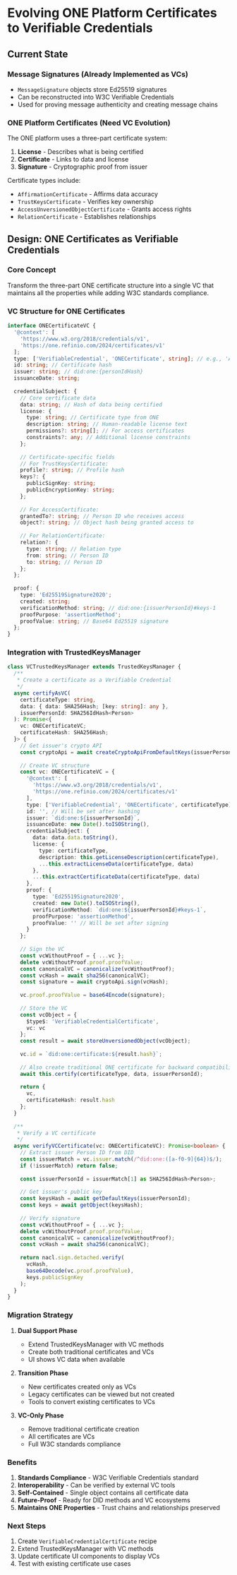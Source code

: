 # Evolving ONE Platform Certificates to Verifiable Credentials

## Current State

### Message Signatures (Already Implemented as VCs)
- `MessageSignature` objects store Ed25519 signatures
- Can be reconstructed into W3C Verifiable Credentials
- Used for proving message authenticity and creating message chains

### ONE Platform Certificates (Need VC Evolution)
The ONE platform uses a three-part certificate system:

1. **License** - Describes what is being certified
2. **Certificate** - Links to data and license
3. **Signature** - Cryptographic proof from issuer

Certificate types include:
- `AffirmationCertificate` - Affirms data accuracy
- `TrustKeysCertificate` - Verifies key ownership  
- `AccessUnversionedObjectCertificate` - Grants access rights
- `RelationCertificate` - Establishes relationships

## Design: ONE Certificates as Verifiable Credentials

### Core Concept
Transform the three-part ONE certificate structure into a single VC that maintains all the properties while adding W3C standards compliance.

### VC Structure for ONE Certificates

```typescript
interface ONECertificateVC {
  '@context': [
    'https://www.w3.org/2018/credentials/v1',
    'https://one.refinio.com/2024/certificates/v1'
  ];
  type: ['VerifiableCredential', 'ONECertificate', string]; // e.g., 'AffirmationCertificate'
  id: string; // Certificate hash
  issuer: string; // did:one:{personIdHash}
  issuanceDate: string;
  
  credentialSubject: {
    // Core certificate data
    data: string; // Hash of data being certified
    license: {
      type: string; // Certificate type from ONE
      description: string; // Human-readable license text
      permissions?: string[]; // For access certificates
      constraints?: any; // Additional license constraints
    };
    
    // Certificate-specific fields
    // For TrustKeysCertificate:
    profile?: string; // Profile hash
    keys?: {
      publicSignKey: string;
      publicEncryptionKey: string;
    };
    
    // For AccessCertificate:
    grantedTo?: string; // Person ID who receives access
    object?: string; // Object hash being granted access to
    
    // For RelationCertificate:
    relation?: {
      type: string; // Relation type
      from: string; // Person ID
      to: string; // Person ID
    };
  };
  
  proof: {
    type: 'Ed25519Signature2020';
    created: string;
    verificationMethod: string; // did:one:{issuerPersonId}#keys-1
    proofPurpose: 'assertionMethod';
    proofValue: string; // Base64 Ed25519 signature
  };
}
```

### Integration with TrustedKeysManager

```typescript
class VCTrustedKeysManager extends TrustedKeysManager {
  /**
   * Create a certificate as a Verifiable Credential
   */
  async certifyAsVC(
    certificateType: string,
    data: { data: SHA256Hash; [key: string]: any },
    issuerPersonId: SHA256IdHash<Person>
  ): Promise<{
    vc: ONECertificateVC;
    certificateHash: SHA256Hash;
  }> {
    // Get issuer's crypto API
    const cryptoApi = await createCryptoApiFromDefaultKeys(issuerPersonId);
    
    // Create VC structure
    const vc: ONECertificateVC = {
      '@context': [
        'https://www.w3.org/2018/credentials/v1',
        'https://one.refinio.com/2024/certificates/v1'
      ],
      type: ['VerifiableCredential', 'ONECertificate', certificateType],
      id: '', // Will be set after hashing
      issuer: `did:one:${issuerPersonId}`,
      issuanceDate: new Date().toISOString(),
      credentialSubject: {
        data: data.data.toString(),
        license: {
          type: certificateType,
          description: this.getLicenseDescription(certificateType),
          ...this.extractLicenseData(certificateType, data)
        },
        ...this.extractCertificateData(certificateType, data)
      },
      proof: {
        type: 'Ed25519Signature2020',
        created: new Date().toISOString(),
        verificationMethod: `did:one:${issuerPersonId}#keys-1`,
        proofPurpose: 'assertionMethod',
        proofValue: '' // Will be set after signing
      }
    };
    
    // Sign the VC
    const vcWithoutProof = { ...vc };
    delete vcWithoutProof.proof.proofValue;
    const canonicalVC = canonicalize(vcWithoutProof);
    const vcHash = await sha256(canonicalVC);
    const signature = await cryptoApi.sign(vcHash);
    
    vc.proof.proofValue = base64Encode(signature);
    
    // Store the VC
    const vcObject = {
      $type$: 'VerifiableCredentialCertificate',
      vc: vc
    };
    const result = await storeUnversionedObject(vcObject);
    
    vc.id = `did:one:certificate:${result.hash}`;
    
    // Also create traditional ONE certificate for backward compatibility
    await this.certify(certificateType, data, issuerPersonId);
    
    return {
      vc,
      certificateHash: result.hash
    };
  }
  
  /**
   * Verify a VC certificate
   */
  async verifyVCCertificate(vc: ONECertificateVC): Promise<boolean> {
    // Extract issuer Person ID from DID
    const issuerMatch = vc.issuer.match(/^did:one:([a-f0-9]{64})$/);
    if (!issuerMatch) return false;
    
    const issuerPersonId = issuerMatch[1] as SHA256IdHash<Person>;
    
    // Get issuer's public key
    const keysHash = await getDefaultKeys(issuerPersonId);
    const keys = await getObject(keysHash);
    
    // Verify signature
    const vcWithoutProof = { ...vc };
    delete vcWithoutProof.proof.proofValue;
    const canonicalVC = canonicalize(vcWithoutProof);
    const vcHash = await sha256(canonicalVC);
    
    return nacl.sign.detached.verify(
      vcHash,
      base64Decode(vc.proof.proofValue),
      keys.publicSignKey
    );
  }
}
```

### Migration Strategy

1. **Dual Support Phase**
   - Extend TrustedKeysManager with VC methods
   - Create both traditional certificates and VCs
   - UI shows VC data when available

2. **Transition Phase**
   - New certificates created only as VCs
   - Legacy certificates can be viewed but not created
   - Tools to convert existing certificates to VCs

3. **VC-Only Phase**
   - Remove traditional certificate creation
   - All certificates are VCs
   - Full W3C standards compliance

### Benefits

1. **Standards Compliance** - W3C Verifiable Credentials standard
2. **Interoperability** - Can be verified by external VC tools
3. **Self-Contained** - Single object contains all certificate data
4. **Future-Proof** - Ready for DID methods and VC ecosystems
5. **Maintains ONE Properties** - Trust chains and relationships preserved

### Next Steps

1. Create `VerifiableCredentialCertificate` recipe
2. Extend TrustedKeysManager with VC methods
3. Update certificate UI components to display VCs
4. Test with existing certificate use cases
